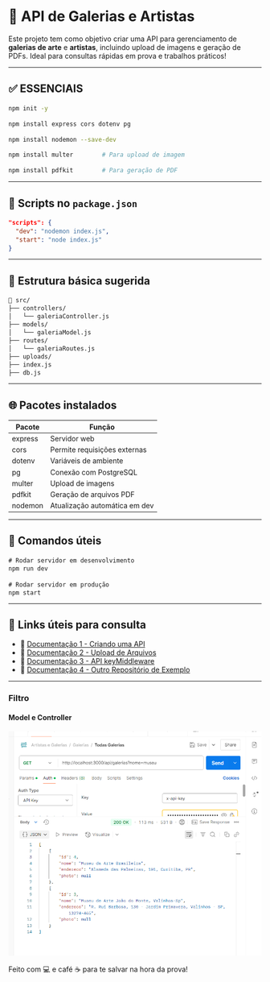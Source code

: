 
# 🎨 API de Galerias e Artistas

Este projeto tem como objetivo criar uma API para gerenciamento de **galerias de arte** e **artistas**, incluindo upload de imagens e geração de PDFs. Ideal para consultas rápidas em prova e trabalhos práticos!

---

## ✅ ESSENCIAIS

```bash
npm init -y
```
``` bash
npm install express cors dotenv pg
```
``` bash
npm install nodemon --save-dev
```
``` bash
npm install multer        # Para upload de imagem
```
``` bash
npm install pdfkit        # Para geração de PDF
```

---

## 🚀 Scripts no `package.json`

```json
"scripts": {
  "dev": "nodemon index.js",
  "start": "node index.js"
}
```

---

## 📁 Estrutura básica sugerida

```
📁 src/
├── controllers/
│   └── galeriaController.js
├── models/
│   └── galeriaModel.js
├── routes/
│   └── galeriaRoutes.js
├── uploads/
├── index.js
├── db.js
```

---

## 🌐 Pacotes instalados

| Pacote        | Função                          |
|---------------|----------------------------------|
| express       | Servidor web                    |
| cors          | Permite requisições externas    |
| dotenv        | Variáveis de ambiente           |
| pg            | Conexão com PostgreSQL          |
| multer        | Upload de imagens               |
| pdfkit        | Geração de arquivos PDF         |
| nodemon       | Atualização automática em dev   |

---

## 📝 Comandos úteis

```
# Rodar servidor em desenvolvimento
npm run dev

# Rodar servidor em produção
npm start
```

---

## 🔗 Links úteis para consulta

- 📄 [Documentação 1 - Criando uma API ](https://docs.google.com/document/d/1sWgFyhgW30Ee7-I3PVAqH4AF62iqahjo29cIVjO-dng/edit?tab=t.0)
- 📄 [Documentação 2 - Upload de Arquivos ](https://docs.google.com/document/d/1sWgFyhgW30Ee7-I3PVAqH4AF62iqahjo29cIVjO-dng/edit?tab=t.0)
- 📄 [Documentação 3 - API keyMiddleware](https://docs.google.com/document/d/1SiCyH8llsDeoI6ayJdi4dUKMgQWvg_4ODZRykw-OjAM/edit?tab=t.0)
- 📄 [Documentação 4 - Outro Repositório de Exemplo](https://github.com/souzabweatriz/Back-end-cosmeticos/blob/main/src/routes/reportRoutes.js)

---

### Filtro 

#### Model e Controller
![alt text](image.png)


Feito com 💻 e café ☕ para te salvar na hora da prova!
